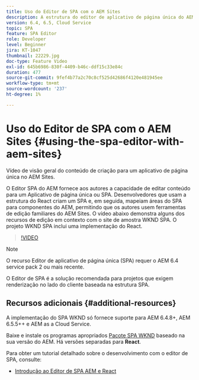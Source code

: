 ```yaml
---
title: Uso do Editor de SPA com o AEM Sites
description: A estrutura do editor de aplicativo de página única do AEM fornece aos autores a capacidade de editar conteúdo para um Aplicativo de página única ou SPA. Desenvolvedores que usam estruturas do React criam um SPA e, em seguida, mapeiam áreas do SPA para componentes do AEM, permitindo que os autores usem ferramentas de edição familiares do AEM Sites.
version: 6.4, 6.5, Cloud Service
topic: SPA
feature: SPA Editor
role: Developer
level: Beginner
jira: KT-1047
thumbnail: 22229.jpg
doc-type: Feature Video
exl-id: 645b6986-830f-4409-b46c-ddf15c33e84c
duration: 477
source-git-commit: 9fef4b77a2c70c8cf525d42686f4120e481945ee
workflow-type: tm+mt
source-wordcount: '237'
ht-degree: 1%

---
```


# Uso do Editor de SPA com o AEM Sites {#using-the-spa-editor-with-aem-sites}

Vídeo de visão geral do conteúdo de criação para um aplicativo de página única no AEM Sites.

O Editor SPA do AEM fornece aos autores a capacidade de editar conteúdo para um Aplicativo de página única ou SPA. Desenvolvedores que usam a estrutura do React criam um SPA e, em seguida, mapeiam áreas do SPA para componentes do AEM, permitindo que os autores usem ferramentas de edição familiares do AEM Sites. O vídeo abaixo demonstra alguns dos recursos de edição em contexto com o site de amostra WKND SPA. O projeto WKND SPA inclui uma implementação do React.

>[!VIDEO](https://video.tv.adobe.com/v/22229?quality=12&learn=on)

>[!NOTE]
>
> O recurso Editor de aplicativo de página única (SPA) requer o AEM 6.4 service pack 2 ou mais recente.
>
> O Editor de SPA é a solução recomendada para projetos que exigem renderização no lado do cliente baseada na estrutura SPA.

## Recursos adicionais {#additional-resources}

A implementação do SPA WKND só fornece suporte para AEM 6.4.8+, AEM 6.5.5++ e AEM as a Cloud Service.

Baixe e instale os programas apropriados [Pacote SPA WKND](https://github.com/adobe/aem-guides-wknd-spa/releases) baseado na sua versão do AEM. Há versões separadas para **React**.

Para obter um tutorial detalhado sobre o desenvolvimento com o editor de SPA, consulte:

* [Introdução ao Editor de SPA AEM e React](https://experienceleague.adobe.com/docs/experience-manager-learn/getting-started-with-aem-headless/spa-editor/react/overview.html)
